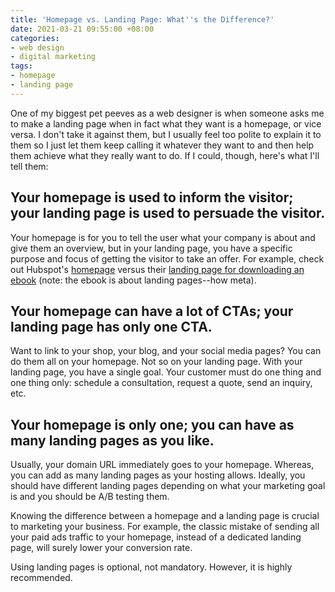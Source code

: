 ```yaml
---
title: 'Homepage vs. Landing Page: What''s the Difference?'
date: 2021-03-21 09:55:00 +08:00
categories:
- web design
- digital marketing
tags:
- homepage
- landing page
---
```


One of my biggest pet peeves as a web designer is when someone asks me to make a landing page when in fact what they want is a homepage, or vice versa. I don't take it against them, but I usually feel too polite to explain it to them so I just let them keep calling it whatever they want to and then help them achieve what they really want to do. If I could, though, here's what I'll tell them:

## Your homepage is used to inform the visitor; your landing page is used to persuade the visitor.

Your homepage is for you to tell the user what your company is about and give them an overview, but in your landing page, you have a specific purpose and focus of getting the visitor to take an offer. For example, check out Hubspot's [homepage](https://www.hubspot.com) versus their [landing page for downloading an ebook](https://offers.hubspot.com/how-to-optimize-landing-pages-for-conversion) (note: the ebook is about landing pages--how meta).

## Your homepage can have a lot of CTAs; your landing page has only one CTA.

Want to link to your shop, your blog, and your social media pages? You can do them all on your homepage. Not so on your landing page. With your landing page, you have a single goal. Your customer must do one thing and one thing only: schedule a consultation, request a quote, send an inquiry, etc.

## Your homepage is only one; you can have as many landing pages as you like.

Usually, your domain URL immediately goes to your homepage. Whereas, you can add as many landing pages as your hosting allows. Ideally, you should have different landing pages depending on what your marketing goal is and you should be A/B testing them.

Knowing the difference between a homepage and a landing page is crucial to marketing your business. For example, the classic mistake of sending all your paid ads traffic to your homepage, instead of a dedicated landing page, will surely lower your conversion rate.

Using landing pages is optional, not mandatory. However, it is highly recommended.